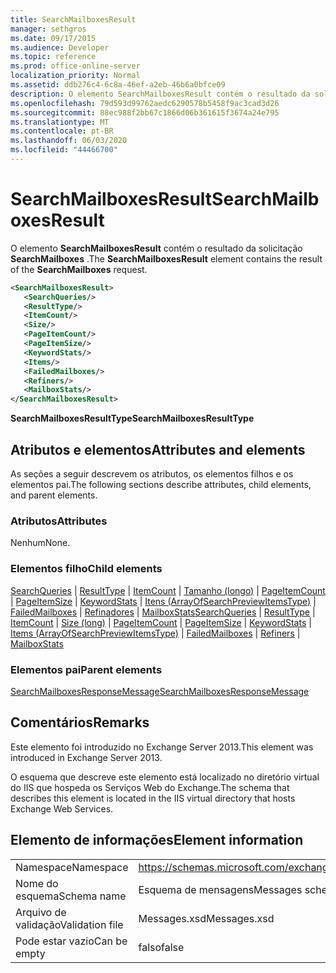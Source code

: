 ```yaml
---
title: SearchMailboxesResult
manager: sethgros
ms.date: 09/17/2015
ms.audience: Developer
ms.topic: reference
ms.prod: office-online-server
localization_priority: Normal
ms.assetid: ddb276c4-6c8a-46ef-a2eb-46b6a0bfce09
description: O elemento SearchMailboxesResult contém o resultado da solicitação SearchMailboxes.
ms.openlocfilehash: 79d593d99762aedc6290578b5458f9ac3cad3d26
ms.sourcegitcommit: 88ec988f2bb67c1866d06b361615f3674a24e795
ms.translationtype: MT
ms.contentlocale: pt-BR
ms.lasthandoff: 06/03/2020
ms.locfileid: "44466700"
---
```

# <a name="searchmailboxesresult"></a><span data-ttu-id="23adf-103">SearchMailboxesResult</span><span class="sxs-lookup"><span data-stu-id="23adf-103">SearchMailboxesResult</span></span>

<span data-ttu-id="23adf-104">O elemento **SearchMailboxesResult** contém o resultado da solicitação **SearchMailboxes** .</span><span class="sxs-lookup"><span data-stu-id="23adf-104">The **SearchMailboxesResult** element contains the result of the **SearchMailboxes** request.</span></span> 
  
```XML
<SearchMailboxesResult>
   <SearchQueries/>
   <ResultType/>
   <ItemCount/>
   <Size/>
   <PageItemCount/>
   <PageItemSize/>
   <KeywordStats/>
   <Items/>
   <FailedMailboxes/>
   <Refiners/>
   <MailboxStats/>
</SearchMailboxesResult>
```

 <span data-ttu-id="23adf-105">**SearchMailboxesResultType**</span><span class="sxs-lookup"><span data-stu-id="23adf-105">**SearchMailboxesResultType**</span></span>
## <a name="attributes-and-elements"></a><span data-ttu-id="23adf-106">Atributos e elementos</span><span class="sxs-lookup"><span data-stu-id="23adf-106">Attributes and elements</span></span>

<span data-ttu-id="23adf-107">As seções a seguir descrevem os atributos, os elementos filhos e os elementos pai.</span><span class="sxs-lookup"><span data-stu-id="23adf-107">The following sections describe attributes, child elements, and parent elements.</span></span>
  
### <a name="attributes"></a><span data-ttu-id="23adf-108">Atributos</span><span class="sxs-lookup"><span data-stu-id="23adf-108">Attributes</span></span>

<span data-ttu-id="23adf-109">Nenhum</span><span class="sxs-lookup"><span data-stu-id="23adf-109">None.</span></span>
  
### <a name="child-elements"></a><span data-ttu-id="23adf-110">Elementos filho</span><span class="sxs-lookup"><span data-stu-id="23adf-110">Child elements</span></span>

<span data-ttu-id="23adf-111">[SearchQueries](searchqueries.md)  |  [ResultType](resulttype.md)  |  [ItemCount](itemcount.md)  |  [Tamanho (longo)](size-long.md)  |  [PageItemCount](pageitemcount.md)  |  [PageItemSize](pageitemsize.md)  |  [KeywordStats](keywordstats.md)  |  [Itens (ArrayOfSearchPreviewItemsType)](items-arrayofsearchpreviewitemstype.md)  |  [FailedMailboxes](failedmailboxes.md)  |  [Refinadores](refiners.md)  |  [MailboxStats](mailboxstats.md)</span><span class="sxs-lookup"><span data-stu-id="23adf-111">[SearchQueries](searchqueries.md) | [ResultType](resulttype.md) | [ItemCount](itemcount.md) | [Size (long)](size-long.md) | [PageItemCount](pageitemcount.md) | [PageItemSize](pageitemsize.md) | [KeywordStats](keywordstats.md) | [Items (ArrayOfSearchPreviewItemsType)](items-arrayofsearchpreviewitemstype.md) | [FailedMailboxes](failedmailboxes.md) | [Refiners](refiners.md) | [MailboxStats](mailboxstats.md)</span></span>
  
### <a name="parent-elements"></a><span data-ttu-id="23adf-112">Elementos pai</span><span class="sxs-lookup"><span data-stu-id="23adf-112">Parent elements</span></span>

[<span data-ttu-id="23adf-113">SearchMailboxesResponseMessage</span><span class="sxs-lookup"><span data-stu-id="23adf-113">SearchMailboxesResponseMessage</span></span>](searchmailboxesresponsemessage.md)
  
## <a name="remarks"></a><span data-ttu-id="23adf-114">Comentários</span><span class="sxs-lookup"><span data-stu-id="23adf-114">Remarks</span></span>

<span data-ttu-id="23adf-115">Este elemento foi introduzido no Exchange Server 2013.</span><span class="sxs-lookup"><span data-stu-id="23adf-115">This element was introduced in Exchange Server 2013.</span></span>
  
<span data-ttu-id="23adf-116">O esquema que descreve este elemento está localizado no diretório virtual do IIS que hospeda os Serviços Web do Exchange.</span><span class="sxs-lookup"><span data-stu-id="23adf-116">The schema that describes this element is located in the IIS virtual directory that hosts Exchange Web Services.</span></span>
  
## <a name="element-information"></a><span data-ttu-id="23adf-117">Elemento de informações</span><span class="sxs-lookup"><span data-stu-id="23adf-117">Element information</span></span>

|||
|:-----|:-----|
|<span data-ttu-id="23adf-118">Namespace</span><span class="sxs-lookup"><span data-stu-id="23adf-118">Namespace</span></span>  <br/> |https://schemas.microsoft.com/exchange/services/2006/messages  <br/> |
|<span data-ttu-id="23adf-119">Nome do esquema</span><span class="sxs-lookup"><span data-stu-id="23adf-119">Schema name</span></span>  <br/> |<span data-ttu-id="23adf-120">Esquema de mensagens</span><span class="sxs-lookup"><span data-stu-id="23adf-120">Messages schema</span></span>  <br/> |
|<span data-ttu-id="23adf-121">Arquivo de validação</span><span class="sxs-lookup"><span data-stu-id="23adf-121">Validation file</span></span>  <br/> |<span data-ttu-id="23adf-122">Messages.xsd</span><span class="sxs-lookup"><span data-stu-id="23adf-122">Messages.xsd</span></span>  <br/> |
|<span data-ttu-id="23adf-123">Pode estar vazio</span><span class="sxs-lookup"><span data-stu-id="23adf-123">Can be empty</span></span>  <br/> |<span data-ttu-id="23adf-124">falso</span><span class="sxs-lookup"><span data-stu-id="23adf-124">false</span></span>  <br/> |
   

